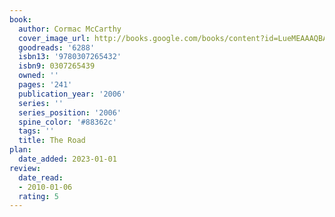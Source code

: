 ```yaml
---
book:
  author: Cormac McCarthy
  cover_image_url: http://books.google.com/books/content?id=LueMEAAAQBAJ&printsec=frontcover&img=1&zoom=1&source=gbs_api
  goodreads: '6288'
  isbn13: '9780307265432'
  isbn9: 0307265439
  owned: ''
  pages: '241'
  publication_year: '2006'
  series: ''
  series_position: '2006'
  spine_color: '#88362c'
  tags: ''
  title: The Road
plan:
  date_added: 2023-01-01
review:
  date_read:
  - 2010-01-06
  rating: 5
---
```

